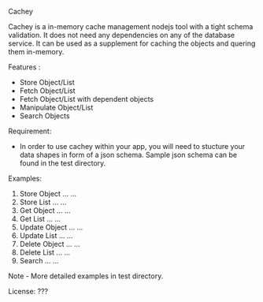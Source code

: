Cachey

Cachey is a in-memory cache management nodejs tool with a tight schema validation. It does not need any dependencies on any of the database service. It can be used as a supplement for caching the objects and quering them in-memory.

Features :
- Store Object/List
- Fetch Object/List
- Fetch Object/List with dependent objects
- Manipulate Object/List
- Search Objects

Requirement:
- In order to use cachey within your app, you will need to stucture your data shapes in form of a json schema. Sample json schema can be found in the test directory.

Examples:
1. Store Object
	...
	...
2. Store List
	...
	...
3. Get Object
	...
	...
4. Get List
	...
	...
5. Update Object
	...
	...
6. Update List
	...
	...
7. Delete Object
	...
	...
8. Delete List
	...
	...
9. Search
	...
	...

Note - More detailed examples in test directory.

License: ???
